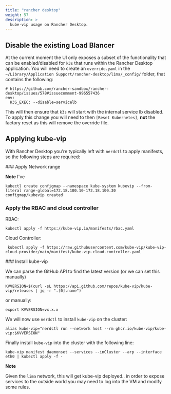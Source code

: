 ```yaml
---
title: "rancher desktop"
weight: 57
description: >
  kube-vip usage on Rancher Desktop.
---
```


## Disable the existing Load Blancer

At the current moment the UI only exposes a subset of the functionality that can be enabled/disabled for `k3s` that runs within the Rancher Desktop application. You will need to create an `override.yaml` in the `~/Library/Application Support/rancher-desktop/lima/_config/` folder, that contains the following:

```
# https://github.com/rancher-sandbox/rancher-desktop/issues/578#issuecomment-996557436
env:
  K3S_EXEC: --disable=servicelb
```

This will then ensure that `k3s` will start with the internal service lb disabled. To apply this change you will need to then `[Reset Kubernetes]`, **not** the factory reset as this will remove the override file.

## Applying kube-vip

With Rancher Desktop you're typically left with `nerdctl` to apply manifests, so the following steps are required:

### Apply Network range

**Note** I've 

```
kubectl create configmap --namespace kube-system kubevip --from-literal range-global=172.18.100.10-172.18.100.30
configmap/kubevip created
```

### Apply the RBAC and cloud controller

RBAC:
```
kubectl apply -f https://kube-vip.io/manifests/rbac.yaml
```

Cloud Controller:
```
 kubectl apply -f https://raw.githubusercontent.com/kube-vip/kube-vip-cloud-provider/main/manifest/kube-vip-cloud-controller.yaml
```

### Install kube-vip

We can parse the GitHub API to find the latest version (or we can set this manually)

`KVVERSION=$(curl -sL https://api.github.com/repos/kube-vip/kube-vip/releases | jq -r ".[0].name")`

or manually:

`export KVVERSION=vx.x.x`

We will now use `nerdctl` to install `kube-vip` on the cluster:

`alias kube-vip="nerdctl run --network host --rm ghcr.io/kube-vip/kube-vip:$KVVERSION"`

Finally install `kube-vip` into the cluster with the following line:

`kube-vip manifest daemonset --services --inCluster --arp --interface eth0 | kubectl apply -f -`

**Note** 

Given the `lima` network, this will get kube-vip deployed.. in order to expose services to the outside world you may need to log into the VM and modify some rules. 